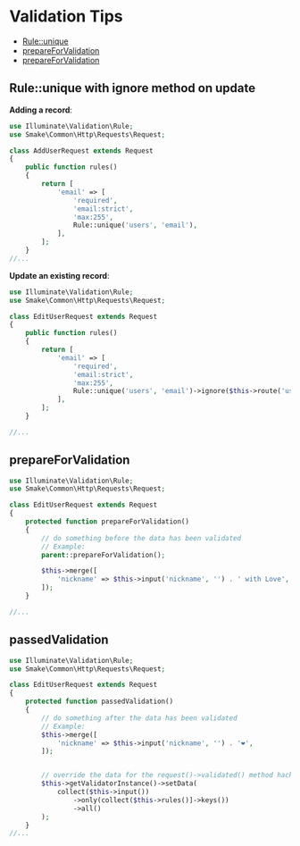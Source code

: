 # Validation Tips

- [Rule::unique](#ruleunique-with-ignore-method-on-update)
- [prepareForValidation](#prepareForValidation)
- [prepareForValidation](#prepareForValidation)


## Rule::unique with ignore method on update

__Adding a record__:


```php
use Illuminate\Validation\Rule;
use Smake\Common\Http\Requests\Request;

class AddUserRequest extends Request
{
    public function rules()
    {
        return [
            'email' => [
                'required',
                'email:strict',
                'max:255',
                Rule::unique('users', 'email'),
            ],
        ];
    }
//...
```

__Update an existing record__:

```php
use Illuminate\Validation\Rule;
use Smake\Common\Http\Requests\Request;

class EditUserRequest extends Request
{
    public function rules()
    {
        return [
            'email' => [
                'required',
                'email:strict',
                'max:255',
                Rule::unique('users', 'email')->ignore($this->route('userId')),
            ],
        ];
    }

//...
```

## prepareForValidation

```php
use Illuminate\Validation\Rule;
use Smake\Common\Http\Requests\Request;

class EditUserRequest extends Request
{
    protected function prepareForValidation()
    {
        // do something before the data has been validated
        // Example:
        parent::prepareForValidation();

        $this->merge([
            'nickname' => $this->input('nickname', '') . ' with Love',
        ]);
    }

//...
```

## passedValidation

```php
use Illuminate\Validation\Rule;
use Smake\Common\Http\Requests\Request;

class EditUserRequest extends Request
{
    protected function passedValidation()
    {
        // do something after the data has been validated
        // Example:
        $this->merge([
            'nickname' => $this->input('nickname', '') . '❤️', 
        ]);


        // override the data for the request()->validated() method hack
        $this->getValidatorInstance()->setData(
            collect($this->input())
                ->only(collect($this->rules()]->keys())
                ->all()
        );
    }
//...
```